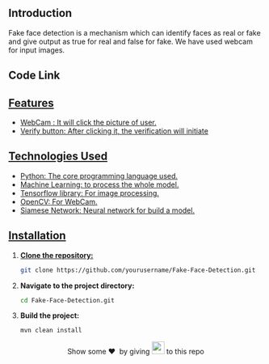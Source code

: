 ## Introduction
Fake face detection is a mechanism which can identify faces as real or fake and give output as true for real and false for fake. We have used webcam for input images.
## Code Link
<a href="http://localhost:8888/notebooks/FakefaceRecoganization/Fakefacefile1.ipynb">

## Features
<ul>
  <li>WebCam : It will click the picture of user.</li>
  <li>Verify button: After clicking it, the verification will initiate</li>
</ul>

## Technologies Used
<ul>
  <li>Python: The core programming language used.</li>
  <li>Machine Learning: to process the whole model.</li>
  <li>Tensorflow library: For image processing.</li>
  <li>OpenCV: For WebCam.</li>
  <li>Siamese Network: Neural network for build a model.</li>
</ul>

## Installation

1. **Clone the repository:**

    ```bash
    git clone https://github.com/yourusername/Fake-Face-Detection.git
    ```

2. **Navigate to the project directory:**

    ```bash
    cd Fake-Face-Detection.git
    ```

3. **Build the project:**

    ```bash
    mvn clean install
    ```

<p align = "center">
  Show some ❤️&nbsp; by giving <img src="https://imgur.com/o7ncZFp.jpg" height=25px width=25px> to this repo
</p>
